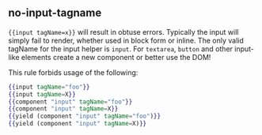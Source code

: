 ## no-input-tagname

`{{input tagName=x}}` will result in obtuse errors. Typically the input will simply
fail to render, whether used in block form or inline. The only valid tagName for the
input helper is `input`. For `textarea`, `button` and other input-like elements create
a new component or better use the DOM!

This rule forbids usage of the following:

```hbs
{{input tagName="foo"}}
{{input tagName=X}}
{{component "input" tagName="foo"}}
{{component "input" tagName=X}}
{{yield (component "input" tagName="foo")}}
{{yield (component "input" tagName=X)}}
```
